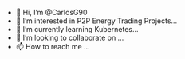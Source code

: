 - 👋 Hi, I’m @CarlosG90
- 👀 I’m interested in P2P Energy Trading Projects...
- 🌱 I’m currently learning Kubernetes...
- 💞️ I’m looking to collaborate on ...
- 📫 How to reach me ...

<!---
CarlosG90/CarlosG90 is a ✨ special ✨ repository because its `README.md` (this file) appears on your GitHub profile.
You can click the Preview link to take a look at your changes.
--->
